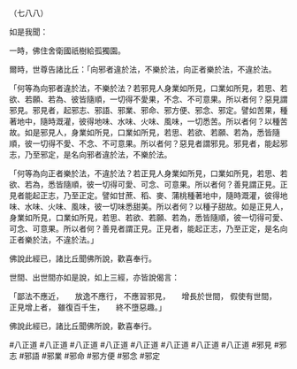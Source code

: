 （七八八）

如是我聞：

一時，佛住舍衛國祇樹給孤獨園。

爾時，世尊告諸比丘：「向邪者違於法，不樂於法，向正者樂於法，不違於法。

「何等為向邪者違於法，不樂於法？若邪見人身業如所見，口業如所見，若思、若欲、若願、若為、彼皆隨順，一切得不愛果，不念、不可意果。所以者何？惡見謂邪見。邪見者，起邪志、邪語、邪業、邪命、邪方便、邪念、邪定。譬如苦果，種著地中，隨時溉灌，彼得地味、水味、火味、風味，一切悉苦。所以者何？以種苦故。如是邪見人，身業如所見，口業如所見，若思、若欲、若願、若為，悉皆隨順，彼一切得不愛、不念、不可意果。所以者何？惡見者謂邪見。邪見者，能起邪志，乃至邪定，是名向邪者違於法，不樂於法。

「何等為向正者樂於法，不違於法？若正見人身業如所見，口業如所見，若思、若欲、若為，悉皆隨順，彼一切得可愛、可念、可意果。所以者何？善見謂正見。正見者能起正志，乃至正定。譬如甘蔗、稻、麥、蒲桃種著地中，隨時溉灌，彼得地味、水味、火味、風味，彼一切味悉甜美。所以者何？以種子甜故。如是正見人，身業如所見，口業如所見，若思、若欲、若願、若為，悉皆隨順，彼一切得可愛、可念、可意果。所以者何？善見者謂正見。正見者，能起正志，乃至正定，是名向正者樂於法，不違於法。」

佛說此經已，諸比丘聞佛所說，歡喜奉行。

世間、出世間亦如是說，如上三經，亦皆說偈言：

「鄙法不應近，　　放逸不應行，
不應習邪見，　　增長於世間，
假使有世間，　　正見增上者，
雖復百千生，　　終不墮惡趣。」

佛說此經已，諸比丘聞佛所說，歡喜奉行。



#八正道
#八正道
#八正道
#八正道
#八正道
#八正道
#八正道
#八正道
#邪見
#邪志
#邪語
#邪業
#邪命
#邪方便
#邪念
#邪定
